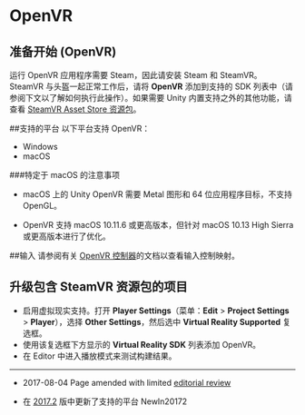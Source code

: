 # OpenVR

## 准备开始 (OpenVR)
<!-- https://trello.com/c/Qw7imxOL --> 

运行 OpenVR 应用程序需要 Steam，因此请安装 Steam 和 SteamVR。SteamVR 与头盔一起正常工作后，请将 **OpenVR** 添加到支持的 SDK 列表中（请参阅下文以了解如何执行此操作）。如果需要 Unity 内置支持之外的其他功能，请查看 [SteamVR Asset Store 资源包](https://www.assetstore.unity3d.com/en/#!/content/32647)。

##支持的平台
以下平台支持 OpenVR：

* Windows
* macOS

###特定于 macOS 的注意事项

* macOS 上的 Unity OpenVR 需要 Metal 图形和 64 位应用程序目标，不支持 OpenGL。

* OpenVR 支持 macOS 10.11.6 或更高版本，但针对 macOS 10.13 High Sierra 或更高版本进行了优化。

##输入
请参阅有关 [OpenVR 控制器](OpenVRControllers.html)的文档以查看输入控制映射。

## 升级包含 SteamVR 资源包的项目

* 启用虚拟现实支持。打开 __Player Settings__（菜单：__Edit__ > __Project Settings__ > __Player__），选择 __Other Settings__，然后选中 __Virtual Reality Supported__ 复选框。
* 使用该复选框下方显示的 __Virtual Reality SDK__ 列表添加 OpenVR。
* 在 Editor 中进入播放模式来测试构建结果。

---
* <span class="page-edit">2017-08-04  Page amended with limited [editorial review](DocumentationEditorialReview.html)
</span>


* <span class="page-history">在 [2017.2](https://docs.unity3d.com/2017.2/Documentation/Manual/30_search.html?q=newin20172) 版中更新了支持的平台 <span class="search-words">NewIn20172</span></span>


